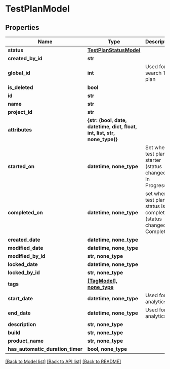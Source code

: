 # TestPlanModel


## Properties
Name | Type | Description | Notes
------------ | ------------- | ------------- | -------------
**status** | [**TestPlanStatusModel**](TestPlanStatusModel.md) |  | 
**created_by_id** | **str** |  | 
**global_id** | **int** | Used for search Test plan | 
**is_deleted** | **bool** |  | 
**id** | **str** |  | 
**name** | **str** |  | 
**project_id** | **str** |  | 
**attributes** | **{str: (bool, date, datetime, dict, float, int, list, str, none_type)}** |  | 
**started_on** | **datetime, none_type** | Set when test plan is starter (status changed to: In Progress) | [optional] 
**completed_on** | **datetime, none_type** | set when test plan status is completed (status changed to: Completed) | [optional] 
**created_date** | **datetime, none_type** |  | [optional] 
**modified_date** | **datetime, none_type** |  | [optional] 
**modified_by_id** | **str, none_type** |  | [optional] 
**locked_date** | **datetime, none_type** |  | [optional] 
**locked_by_id** | **str, none_type** |  | [optional] 
**tags** | [**[TagModel], none_type**](TagModel.md) |  | [optional] 
**start_date** | **datetime, none_type** | Used for analytics | [optional] 
**end_date** | **datetime, none_type** | Used for analytics | [optional] 
**description** | **str, none_type** |  | [optional] 
**build** | **str, none_type** |  | [optional] 
**product_name** | **str, none_type** |  | [optional] 
**has_automatic_duration_timer** | **bool, none_type** |  | [optional] 

[[Back to Model list]](../README.md#documentation-for-models) [[Back to API list]](../README.md#documentation-for-api-endpoints) [[Back to README]](../README.md)


